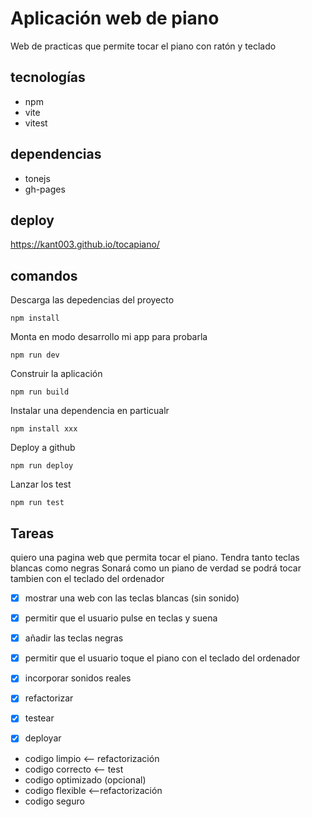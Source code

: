 # Aplicación web de piano
Web de practicas que permite tocar el piano con ratón y teclado

## tecnologías
- npm
- vite
- vitest

## dependencias
- tonejs
- gh-pages

## deploy

https://kant003.github.io/tocapiano/


## comandos

Descarga las depedencias del proyecto
```
npm install
```

Monta en modo desarrollo mi app para probarla
```
npm run dev
```

Construir la aplicación
```
npm run build
```

Instalar una dependencia en particualr
```
npm install xxx
```

Deploy a github
```
npm run deploy
```

Lanzar los test
``` 
npm run test
```


## Tareas

quiero una pagina web que permita tocar el piano.
Tendra tanto teclas blancas como negras
Sonará como un piano de verdad
se podrá tocar tambien con el teclado del ordenador

- [x] mostrar una web con las teclas blancas (sin sonido)
- [x] permitir que el usuario pulse en teclas y suena
- [x] añadir las teclas negras
- [x] permitir que el usuario toque el piano con el teclado del ordenador
- [x] incorporar sonidos reales
- [x] refactorizar
- [x] testear
- [x] deployar



- codigo limpio  <-- refactorización
- codigo correcto  <-- test
- codigo optimizado  (opcional)
- codigo flexible <--refactorización     
- codigo seguro

